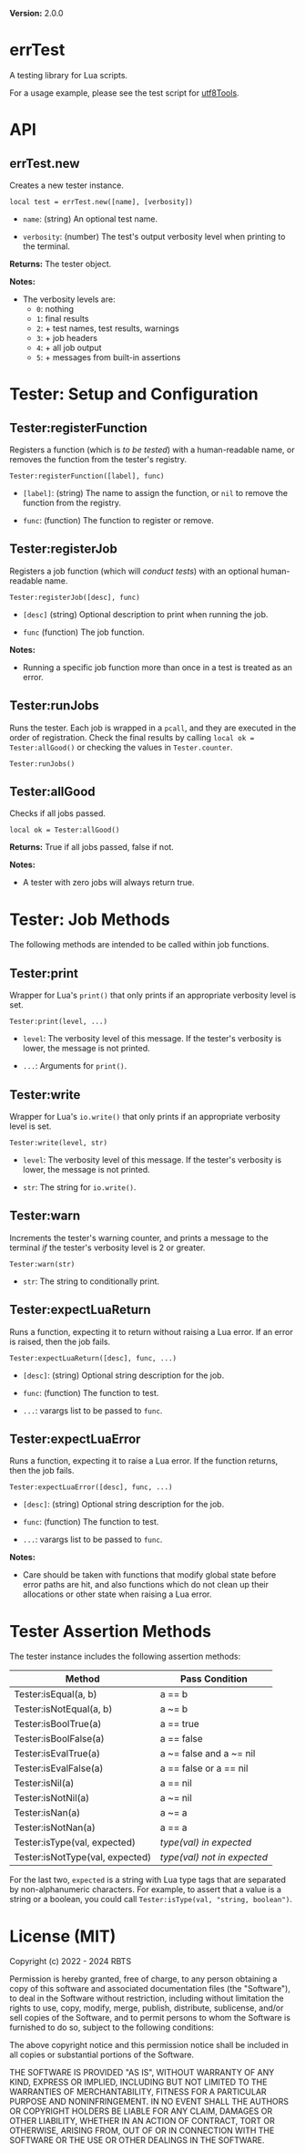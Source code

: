 **Version:** 2.0.0

# errTest

A testing library for Lua scripts.

For a usage example, please see the test script for [utf8Tools](https://github.com/rabbitboots/utf8_tools).


# API


## errTest.new

Creates a new tester instance.

`local test = errTest.new([name], [verbosity])`

* `name`: (string) An optional test name.

* `verbosity`: (number) The test's output verbosity level when printing to the terminal.

**Returns:** The tester object.


**Notes:**

* The verbosity levels are:
  * `0`: nothing
  * `1`: final results
  * `2`: + test names, test results, warnings
  * `3`: + job headers
  * `4`: + all job output
  * `5`: + messages from built-in assertions


# Tester: Setup and Configuration

## Tester:registerFunction

Registers a function (which is *to be tested*) with a human-readable name, or removes the function from the tester's registry.

`Tester:registerFunction([label], func)`

* `[label]`: (string) The name to assign the function, or `nil` to remove the function from the registry.

* `func`: (function) The function to register or remove.


## Tester:registerJob

Registers a job function (which will *conduct tests*) with an optional human-readable name.

`Tester:registerJob([desc], func)`

* `[desc]` (string) Optional description to print when running the job.

* `func` (function) The job function.


**Notes:**

* Running a specific job function more than once in a test is treated as an error.


## Tester:runJobs

Runs the tester. Each job is wrapped in a `pcall`, and they are executed in the order of registration. Check the final results by calling `local ok = Tester:allGood()` or checking the values in `Tester.counter`.

`Tester:runJobs()`


## Tester:allGood

Checks if all jobs passed.

`local ok = Tester:allGood()`

**Returns:** True if all jobs passed, false if not.

**Notes:**

* A tester with zero jobs will always return true.


# Tester: Job Methods

The following methods are intended to be called within job functions.

## Tester:print

Wrapper for Lua's `print()` that only prints if an appropriate verbosity level is set.

`Tester:print(level, ...)`

* `level`: The verbosity level of this message. If the tester's verbosity is lower, the message is not printed.

* `...`: Arguments for `print()`.


## Tester:write

Wrapper for Lua's `io.write()` that only prints if an appropriate verbosity level is set.

`Tester:write(level, str)`

* `level`: The verbosity level of this message. If the tester's verbosity is lower, the message is not printed.

* `str`: The string for `io.write()`.


## Tester:warn

Increments the tester's warning counter, and prints a message to the terminal *if* the tester's verbosity level is 2 or greater.

`Tester:warn(str)`

* `str`: The string to conditionally print.


## Tester:expectLuaReturn

Runs a function, expecting it to return without raising a Lua error. If an error is raised, then the job fails.

`Tester:expectLuaReturn([desc], func, ...)`

* `[desc]`: (string) Optional string description for the job.

* `func`: (function) The function to test.

* `...`: varargs list to be passed to `func`.


## Tester:expectLuaError

Runs a function, expecting it to raise a Lua error. If the function returns, then the job fails.

`Tester:expectLuaError([desc], func, ...)`

* `[desc]`: (string) Optional string description for the job.

* `func`: (function) The function to test.

* `...`: varargs list to be passed to `func`.


**Notes:**

* Care should be taken with functions that modify global state before error paths are hit, and also functions which do not clean up their allocations or other state when raising a Lua error.


# Tester Assertion Methods

The tester instance includes the following assertion methods:

| Method                          | Pass Condition              |
| ------------------------------- | --------------------------- |
| Tester:isEqual(a, b)            | a == b                      |
| Tester:isNotEqual(a, b)         | a ~= b                      |
| Tester:isBoolTrue(a)            | a == true                   |
| Tester:isBoolFalse(a)           | a == false                  |
| Tester:isEvalTrue(a)            | a ~= false and a ~= nil     |
| Tester:isEvalFalse(a)           | a == false or a == nil      |
| Tester:isNil(a)                 | a == nil                    |
| Tester:isNotNil(a)              | a ~= nil                    |
| Tester:isNan(a)                 | a ~= a                      |
| Tester:isNotNan(a)              | a == a                      |
| Tester:isType(val, expected)    | *type(val) in expected*     |
| Tester:isNotType(val, expected) | *type(val) not in expected* |

For the last two, `expected` is a string with Lua type tags that are separated by non-alphanumeric characters. For example, to assert that a value is a string or a boolean, you could call `Tester:isType(val, "string, boolean")`.


# License (MIT)

Copyright (c) 2022 - 2024 RBTS

Permission is hereby granted, free of charge, to any person obtaining a copy
of this software and associated documentation files (the "Software"), to deal
in the Software without restriction, including without limitation the rights
to use, copy, modify, merge, publish, distribute, sublicense, and/or sell
copies of the Software, and to permit persons to whom the Software is
furnished to do so, subject to the following conditions:

The above copyright notice and this permission notice shall be included in all
copies or substantial portions of the Software.

THE SOFTWARE IS PROVIDED "AS IS", WITHOUT WARRANTY OF ANY KIND, EXPRESS OR
IMPLIED, INCLUDING BUT NOT LIMITED TO THE WARRANTIES OF MERCHANTABILITY,
FITNESS FOR A PARTICULAR PURPOSE AND NONINFRINGEMENT. IN NO EVENT SHALL THE
AUTHORS OR COPYRIGHT HOLDERS BE LIABLE FOR ANY CLAIM, DAMAGES OR OTHER
LIABILITY, WHETHER IN AN ACTION OF CONTRACT, TORT OR OTHERWISE, ARISING FROM,
OUT OF OR IN CONNECTION WITH THE SOFTWARE OR THE USE OR OTHER DEALINGS IN THE
SOFTWARE.
